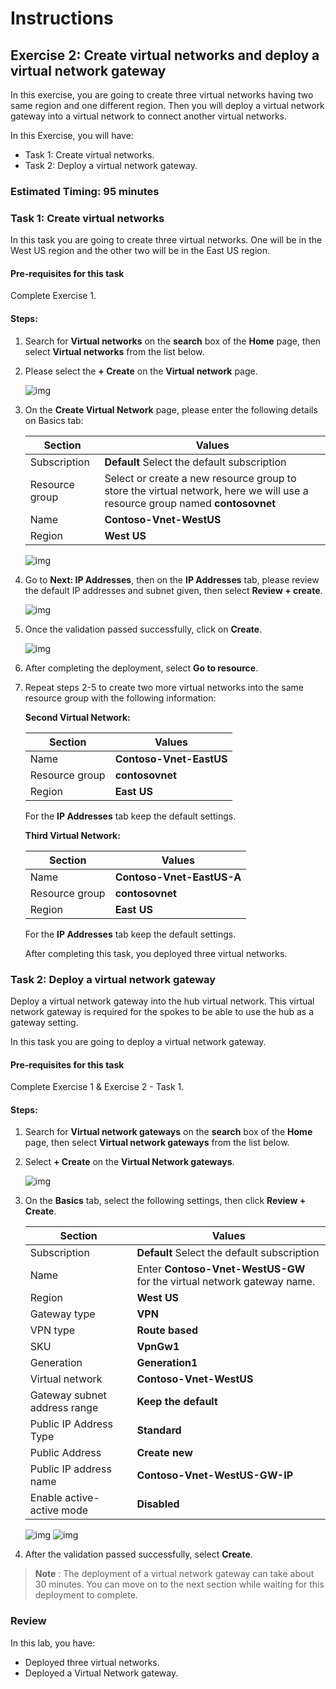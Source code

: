 # Instructions

## Exercise 2: Create virtual networks and deploy a virtual network gateway

In this exercise, you are going to create three virtual networks having two same region and one different region. Then you will deploy a virtual network gateway into a virtual network to connect another virtual networks.

In this Exercise, you will have:

  + Task 1: Create virtual networks.
  + Task 2: Deploy a virtual network gateway.

### Estimated Timing: 95 minutes

### Task 1: Create virtual networks

In this task you are going to create three virtual networks. One will be in the West US region and the other two will be in the East US region.

#### Pre-requisites for this task

Complete Exercise 1.

#### Steps:

1. Search for **Virtual networks** on the **search** box of the **Home** page, then select **Virtual networks** from the list below.

2. Please select the **+ Create** on the **Virtual network** page.

    ![img](../media/vnt1.png)
  
3. On the **Create Virtual Network** page, please enter the following details on Basics tab:

    | Section | Values |
    | ------- | ------ |
    | Subscription | **Default** Select the default subscription |
    | Resource group | Select or create a new resource group to store the virtual network, here we will use a resource group named **contosovnet** |
    | Name | **Contoso-Vnet-WestUS** |
    | Region | **West US** |
  
    ![img](../media/vnt2.png)
  
4. Go to **Next: IP Addresses**, then on the **IP Addresses** tab, please review the default IP addresses and subnet given, then select **Review + create**.
  
    ![img](../media/vnt3.png)
  
5. Once the validation passed successfully, click on **Create**.

    ![img](../media/vnt4.png)
 
6. After completing the deployment, select **Go to resource**.

7. Repeat steps 2-5 to create two more virtual networks into the same resource group with the following information:

   **Second Virtual Network:**
  
    | Section | Values |
    | ------- | ------ |
    | Name | **Contoso-Vnet-EastUS** | 
    | Resource group | **contosovnet** |
    | Region | **East US** |
  
  
    For the **IP Addresses** tab keep the default settings.
  
  
   **Third Virtual Network:**
  
    | Section | Values |
    | ------- | ------ |
    | Name | **Contoso-Vnet-EastUS-A** |
    | Resource group | **contosovnet** |
    | Region | **East US** |
  
   For the **IP Addresses** tab keep the default settings.
  
   After completing this task, you deployed three virtual networks.
 
 ### Task 2: Deploy a virtual network gateway

Deploy a virtual network gateway into the hub virtual network. This virtual network gateway is required for the spokes to be able to use the hub as a gateway setting.

In this task you are going to deploy a virtual network gateway.

#### Pre-requisites for this task

Complete Exercise 1 & Exercise 2 - Task 1.

#### Steps:

1. Search for **Virtual network gateways** on the **search** box of the **Home** page, then select **Virtual network gateways** from the list below.

2. Select **+ Create** on the **Virtual Network gateways**.

    ![img](../media/vnt5.png)
 
 3. On the **Basics** tab, select the following settings, then click **Review + Create**.

     | Section | Values |
     | ------- | ------ |
     | Subscription | **Default** Select the default subscription |
     | Name | Enter **Contoso-Vnet-WestUS-GW** for the virtual network gateway name. |
     | Region | **West US** |
     | Gateway type| **VPN** |
     | VPN type | **Route based** |
     | SKU | **VpnGw1** |
     | Generation | **Generation1** |
     | Virtual network | **Contoso-Vnet-WestUS** |
     | Gateway subnet address range | **Keep the default** |
     | Public IP Address Type | **Standard** |
     | Public Address | **Create new** |
     | Public IP address name | **Contoso-Vnet-WestUS-GW-IP** |
     | Enable active-active mode | **Disabled** | 
  
     ![img](../media/vnt6.png)
     ![img](../media/vnt7.png)
  
4.  After the validation passed successfully, select **Create**.

>**Note** : The deployment of a virtual network gateway can take about 30 minutes. You can move on to the next section while waiting for this deployment to complete.

### Review

In this lab, you have:

+ Deployed three virtual networks.
+ Deployed a Virtual Network gateway.
 
